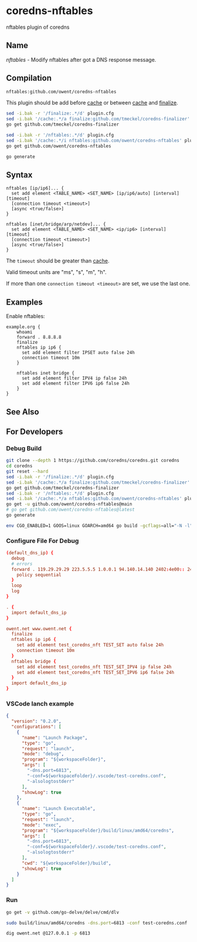 # coredns-nftables

nftables plugin of coredns

## Name

*nftables* - Modify nftables after got a DNS response message.

## Compilation

```txt
nftables:github.com/owent/coredns-nftables
```

This plugin should be add before [cache][1] or between [cache][1] and [finalize](https://coredns.io/explugins/finalize/).

```bash
sed -i.bak -r '/finalize:.*/d' plugin.cfg
sed -i.bak '/cache:.*/a finalize:github.com/tmeckel/coredns-finalizer' plugin.cfg
go get github.com/tmeckel/coredns-finalizer

sed -i.bak -r '/nftables:.*/d' plugin.cfg
sed -i.bak '/cache:.*/i nftables:github.com/owent/coredns-nftables' plugin.cfg
go get github.com/owent/coredns-nftables

go generate
```

## Syntax

```corefile
nftables [ip/ip6]... {
  set add element <TABLE_NAME> <SET_NAME> [ip/ip6/auto] [interval] [timeout]
  [connection timeout <timeout>]
  [async <true/false>]
}

nftables [inet/bridge/arp/netdev]... {
  set add element <TABLE_NAME> <SET_NAME> <ip/ip6> [interval] [timeout]
  [connection timeout <timeout>]
  [async <true/false>]
}
```

The `timeout` should be greater than [cache][1].

Valid timeout units are "ms", "s", "m", "h".

If more than one `connection timeout <timeout>` are set, we use the last one.

## Examples

Enable nftables:

```corefile
example.org {
    whoami
    forward . 8.8.8.8
    finalize
    nftables ip ip6 {
      set add element filter IPSET auto false 24h
      connection timeout 10m
    }

    nftables inet bridge {
      set add element filter IPV4 ip false 24h
      set add element filter IPV6 ip6 false 24h
    }
}
```

## See Also

## For Developers

### Debug Build

```bash
git clone --depth 1 https://github.com/coredns/coredns.git coredns
cd coredns
git reset --hard
sed -i.bak -r '/finalize:.*/d' plugin.cfg
sed -i.bak '/cache:.*/a finalize:github.com/tmeckel/coredns-finalizer' plugin.cfg
go get github.com/tmeckel/coredns-finalizer
sed -i.bak -r '/nftables:.*/d' plugin.cfg
sed -i.bak '/cache:.*/a nftables:github.com/owent/coredns-nftables' plugin.cfg
go get -u github.com/owent/coredns-nftables@main
# go get github.com/owent/coredns-nftables@latest
go generate

env CGO_ENABLED=1 GOOS=linux GOARCH=amd64 go build -gcflags=all="-N -l" -o build/linux/amd64/coredns
```

### Configure File For Debug

```conf
(default_dns_ip) {
  debug
  # errors
  forward . 119.29.29.29 223.5.5.5 1.0.0.1 94.140.14.140 2402:4e00:: 2400:3200::1 2400:3200:baba::1 2606:4700:4700::1001 2a10:50c0::1:ff {
    policy sequential
  }
  loop
  log
}

. {
  import default_dns_ip
}

owent.net www.owent.net {
  finalize
  nftables ip ip6 {
    set add element test_coredns_nft TEST_SET auto false 24h
    connection timeout 10m
  }
  nftables bridge {
    set add element test_coredns_nft TEST_SET_IPV4 ip false 24h
    set add element test_coredns_nft TEST_SET_IPV6 ip6 false 24h
  }
  import default_dns_ip
}
```

### VSCode lanch example

```json
{
  "version": "0.2.0",
  "configurations": [
    {
      "name": "Launch Package",
      "type": "go",
      "request": "launch",
      "mode": "debug",
      "program": "${workspaceFolder}",
      "args": [
        "-dns.port=6813",
        "-conf=${workspaceFolder}/.vscode/test-coredns.conf",
        "-alsologtostderr"
      ],
      "showLog": true
    },
    {
      "name": "Launch Executable",
      "type": "go",
      "request": "launch",
      "mode": "exec",
      "program": "${workspaceFolder}/build/linux/amd64/coredns",
      "args": [
        "-dns.port=6813",
        "-conf=${workspaceFolder}/.vscode/test-coredns.conf",
        "-alsologtostderr"
      ],
      "cwd": "${workspaceFolder}/build",
      "showLog": true
    }
  ]
}
```

### Run

```bash
go get -v github.com/go-delve/delve/cmd/dlv

sudo build/linux/amd64/coredns -dns.port=6813 -conf test-coredns.conf

dig owent.net @127.0.0.1 -p 6813
```

[1]: https://coredns.io/plugins/cache/

